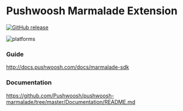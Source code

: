 Pushwoosh Marmalade Extension
===================================================

[![GitHub release](https://img.shields.io/github/release/Pushwoosh/pushwoosh-marmalade.svg?style=flat-square)](https://github.com/Pushwoosh/pushwoosh-marmalade/releases) 

![platforms](https://img.shields.io/badge/platforms-Android%20%7C%20iOS%20%7C%20Windows%20Phone-yellowgreen.svg)

### Guide

http://docs.pushwoosh.com/docs/marmalade-sdk

### Documentation

https://github.com/Pushwoosh/pushwoosh-marmalade/tree/master/Documentation/README.md
